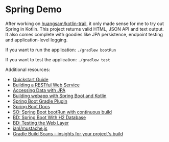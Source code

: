 # Spring Demo

After working on [huangsam/kotlin-trail](https://github.com/huangsam/kotlin-trial), it only
made sense for me to try out Spring in Kotlin. This project returns valid HTML, JSON API and
text output. It also comes complete with goodies like JPA persistence, endpoint testing and
application-level logging.

If you want to run the application: `./gradlew bootRun`

If you want to test the application: `./gradlew test`

Additional resources:

- [Quickstart Guide](https://spring.io/quickstart)
- [Building a RESTful Web Service](https://spring.io/guides/gs/rest-service/)
- [Accessing Data with JPA](https://spring.io/guides/gs/accessing-data-jpa/)
- [Building webapp with Spring Boot and Kotlin](https://spring.io/guides/tutorials/spring-boot-kotlin)
- [Spring Boot Gradle Plugin](https://docs.spring.io/spring-boot/docs/3.2.4/gradle-plugin/reference/htmlsingle/)
- [Spring Boot Docs](https://docs.spring.io/spring-boot/docs/3.2.4/reference/htmlsingle/index.html)
- [SO: Spring Boot bootRun with continuous build](https://stackoverflow.com/a/52389314/2748860)
- [BD: Spring Boot With H2 Database](https://www.baeldung.com/spring-boot-h2-database)
- [BD: Testing the Web Layer](https://spring.io/guides/gs/testing-web)
- [janl/mustache.js](https://github.com/janl/mustache.js)
- [Gradle Build Scans – insights for your project's build](https://scans.gradle.com#gradle)
